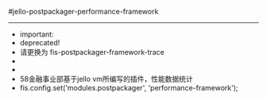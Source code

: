 #jello-postpackager-performance-framework
******
* important:
* deprecated!
* 请更换为 fis-postpackager-framework-trace
*
*
* 58金融事业部基于jello vm所编写的插件，性能数据统计
* fis.config.set('modules.postpackager', 'performance-framework');